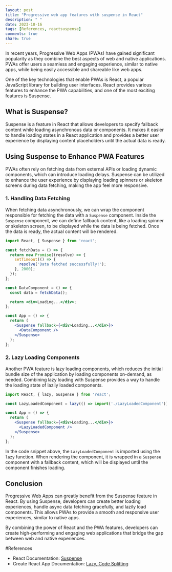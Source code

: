 ```yaml
---
layout: post
title: "Progressive web app features with suspense in React"
description: " "
date: 2023-10-16
tags: [References, reactsuspense]
comments: true
share: true
---
```


In recent years, Progressive Web Apps (PWAs) have gained significant popularity as they combine the best aspects of web and native applications. PWAs offer users a seamless and engaging experience, similar to native apps, while being easily accessible and shareable like web apps.

One of the key technologies that enable PWAs is React, a popular JavaScript library for building user interfaces. React provides various features to enhance the PWA capabilities, and one of the most exciting features is Suspense.

## What is Suspense?

Suspense is a feature in React that allows developers to specify fallback content while loading asynchronous data or components. It makes it easier to handle loading states in a React application and provides a better user experience by displaying content placeholders until the actual data is ready.

## Using Suspense to Enhance PWA Features

PWAs often rely on fetching data from external APIs or loading dynamic components, which can introduce loading delays. Suspense can be utilized to enhance the user experience by displaying loading spinners or skeleton screens during data fetching, making the app feel more responsive.

### 1. Handling Data Fetching

When fetching data asynchronously, we can wrap the component responsible for fetching the data with a `Suspense` component. Inside the `Suspense` component, we can define fallback content, like a loading spinner or skeleton screen, to be displayed while the data is being fetched. Once the data is ready, the actual content will be rendered.

```jsx
import React, { Suspense } from 'react';

const fetchData = () => {
  return new Promise((resolve) => {
    setTimeout(() => {
      resolve('Data fetched successfully!');
    }, 2000);
  });
};

const DataComponent = () => {
  const data = fetchData();

  return <div>Loading...</div>;
};

const App = () => {
  return (
    <Suspense fallback={<div>Loading...</div>}>
      <DataComponent />
    </Suspense>
  );
};
```

### 2. Lazy Loading Components

Another PWA feature is lazy loading components, which reduces the initial bundle size of the application by loading components on-demand, as needed. Combining lazy loading with Suspense provides a way to handle the loading state of lazily loaded components.

```jsx
import React, { lazy, Suspense } from 'react';

const LazyLoadedComponent = lazy(() => import('./LazyLoadedComponent'));

const App = () => {
  return (
    <Suspense fallback={<div>Loading...</div>}>
      <LazyLoadedComponent />
    </Suspense>
  );
};
```

In the code snippet above, the `LazyLoadedComponent` is imported using the `lazy` function. When rendering the component, it is wrapped in a `Suspense` component with a fallback content, which will be displayed until the component finishes loading.

## Conclusion

Progressive Web Apps can greatly benefit from the Suspense feature in React. By using Suspense, developers can create better loading experiences, handle async data fetching gracefully, and lazily load components. This allows PWAs to provide a smooth and responsive user experiences, similar to native apps.

By combining the power of React and the PWA features, developers can create high-performing and engaging web applications that bridge the gap between web and native experiences.

#References
- React Documentation: [Suspense](https://reactjs.org/docs/react-api.html#reactsuspense)
- Create React App Documentation: [Lazy, Code Splitting](https://create-react-app.dev/docs/code-splitting/)
